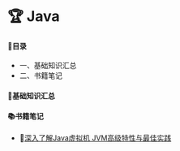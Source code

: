 # :trophy: Java

#### :page_with_curl:目录

* 一、基础知识汇总
* 二、书籍笔记

#### :green_book:基础知识汇总



#### :books:<a id="itm2">书籍笔记</a>
* :book:[深入了解Java虚拟机 JVM高级特性与最佳实践](https://github.com/1945883967/java/tree/master/book-01%E6%B7%B1%E5%85%A5%E4%BA%86%E8%A7%A3Java%E8%99%9A%E6%8B%9F%E6%9C%BA)






